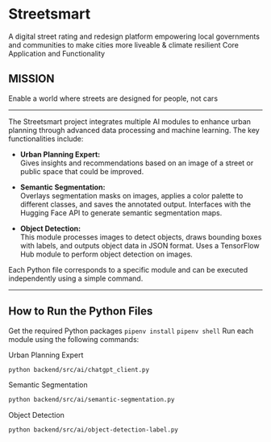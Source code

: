 # Streetsmart
A digital street rating and redesign platform empowering local governments and communities
to make cities more liveable & climate resilient Core Application and Functionality

## MISSION
Enable a world where streets are designed for people, not cars


---


The Streetsmart project integrates multiple AI modules to enhance urban planning through advanced data processing and machine learning. The key functionalities include:

- **Urban Planning Expert:**  
  Gives insights and recommendations based on an image of a street or public space that could be improved.

- **Semantic Segmentation:**  
  Overlays segmentation masks on images, applies a color palette to different classes, and saves the annotated output. Interfaces with the Hugging Face API to generate semantic segmentation maps.

- **Object Detection:**  
  This module processes images to detect objects, draws bounding boxes with labels, and outputs object data in JSON format. Uses a TensorFlow Hub module to perform object detection on images. 

Each Python file corresponds to a specific module and can be executed independently using a simple command.

---

## How to Run the Python Files

Get the required Python packages
``pipenv install``
``pipenv shell``
Run each module using the following commands:

Urban Planning Expert
```bash
python backend/src/ai/chatgpt_client.py
```
Semantic Segmentation
```bash
python backend/src/ai/semantic-segmentation.py
```
Object Detection
```bash
python backend/src/ai/object-detection-label.py
```




